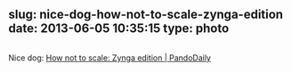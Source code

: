 slug: nice-dog-how-not-to-scale-zynga-edition
date: 2013-06-05 10:35:15
type: photo
---

<a href="http://pandodaily.com/2013/06/04/how-not-to-scale-zynga-edition/"><img src="{{@asset.url swerner/tumblr/2013-06-05-nice-dog-how-not-to-scale-zynga-edition-5de9d85baf.jpeg}}" alt=""/></a>

Nice dog: [How not to scale: Zynga edition | PandoDaily](http://pandodaily.com/2013/06/04/how-not-to-scale-zynga-edition/)
